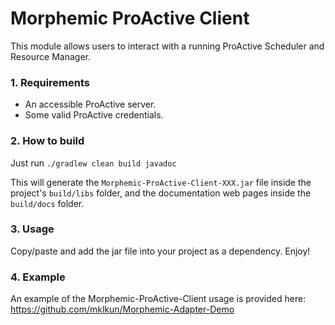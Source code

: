 # Morphemic ProActive Client

This module allows users to interact with a running ProActive Scheduler and Resource Manager.

### 1. Requirements

* An accessible ProActive server.
* Some valid ProActive credentials.

### 2. How to build

Just run `./gradlew clean build javadoc`

This will generate the `Morphemic-ProActive-Client-XXX.jar` file inside the project's `build/libs` folder, and the 
documentation web pages inside the `build/docs` folder.

### 3. Usage

Copy/paste and add the jar file into your project as a dependency. Enjoy!

### 4. Example

An example of the Morphemic-ProActive-Client usage is provided here: https://github.com/mklkun/Morphemic-Adapter-Demo
